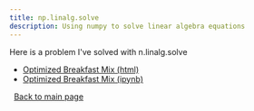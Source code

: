 ```yaml
---
title: np.linalg.solve
description: Using numpy to solve linear algebra equations
---
```


Here is a problem I've solved with n.linalg.solve
- [Optimized Breakfast Mix (html)](Optimized_Breakfast_Mix.html)
- [Optimized Breakfast Mix (ipynb)](Optimized_Breakfast_Mix.ipynb)

$~$
[Back to main page](https://wcford.github.io/)

